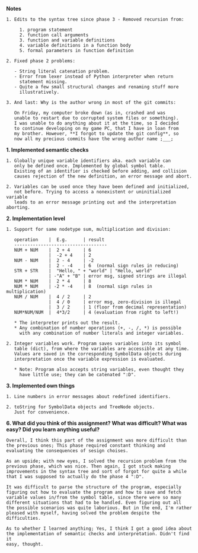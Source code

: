 **Notes**

    1. Edits to the syntax tree since phase 3 - Removed recursion from:
    
         1. program statement
         2. function call arguments
         3. function and variable definitions
         4. variable definitions in a function body
         5. formal parameters in function definition
         
    2. Fixed phase 2 problems:
    
       - String literal catenation problem.
       - Error from lexer instead of Python interpreter when return 
         statement missing.
       - Quite a few small structural changes and renaming stuff more 
         illustratively.

    3. And last: Why is the author wrong in most of the git commits:
    
       On Friday, my computer broke down (as in, crashed and was 
       unable to restart due to corrupted system files or something). 
       I was unable to do anything about it at the time, so I decided 
       to continue developing on my game PC, that I have in loan from
       my brother. However, **I forgot to update the git config**, so 
       now all my precious commits have the wrong author name ;___;           

**1. Implemented semantic checks**
    
    1. Globally unique variable identifiers aka. each variable can
       only be defined once. Implemented by global symbol table.
       Existing of an identifier is checked before adding, and collision
       causes rejection of the new definition, an error message and abort.
    
    2. Variables can be used once they have been defined and initialized, 
       not before. Trying to access a nonexistent or uninitialized variable 
       leads to an error message printing out and the interpretation aborting.  
    
**2. Implementation level**
    
    1. Support for same nodetype sum, multiplication and division:
    
       operation    |  E.g.      | result
       -----------------------------------
       NUM + NUM    |  2 + 4     | 6
                    |  -2 + 4    | 2
       NUM - NUM    |  2 - 4     | -2
                    |  2 - -4    | 6  (normal sign rules in reducing)
       STR + STR    |  "Hello, " + "world" | "Hello, world"
                    | -"A" + "B" | error msg, signed strings are illegal
       NUM * NUM    |  2 * 4     | 8
       NUM * NUM    | -2 * -4    | 8  (normal sign rules in multiplication)
       NUM / NUM    |  4 / 2     | 2
                    |  4 / 0     | error msg, zero-division is illegal
                    |  3 / 2     | 1 (floor from decimal representation)
       NUM*NUM/NUM  |  4*3/2     | 4 (evaluation from right to left!)
       
       * The interpreter prints out the result.
       * Any combination of number operations (+, -, /, *) is possible 
         with any combination of number literals and integer variables.
       
    2. Integer variables work. Program saves variables into its symbol 
       table (dict), from where the variables are accessible at any time. 
       Values are saved in the corresponding SymbolData objects during
       interpretation once the variable expression is evaluated. 
       
       * Note: Program also accepts string variables, even thought they 
         have little use; they can be catenated ":D".  
           
**3. Implemented own things**

    1. Line numbers in error messages about redefined identifiers.
    
    2. toString for SymbolData objects and TreeNode objects. 
       Just for convenience.

**6. What did you think of this assignment? What was difficult? What was easy? Did you learn anything useful?**

    Overall, I think this part of the assignment was more difficult than 
    the previous ones; This phase required constant thinking and 
    evaluating the consequences of sesign choises.
    
    As an upside; with new eyes, I solved the recursion problem from the 
    previous phase, which was nice. Then again, I got stuck making 
    improvements in the syntax tree and sort of forgot for quite a while
    that I was supposed to actually do the phase 4 ":D".
    
    It was difficult to parse the structure of the program, especially
    figuring out how to evaluate the program and how to save and fetch 
    variable values in/from the symbol table, since there were so many 
    different situations that had to be handled. Even figuring out all 
    the possible scenarios was quite laborious. But in the end, I'm rather
    pleased with myself, having solved the problem despite the 
    difficulties.
    
    As to whether I learned anything; Yes, I think I got a good idea about
    the implementation of semantic checks and interpretation. Didn't find it 
    easy, thought.
    